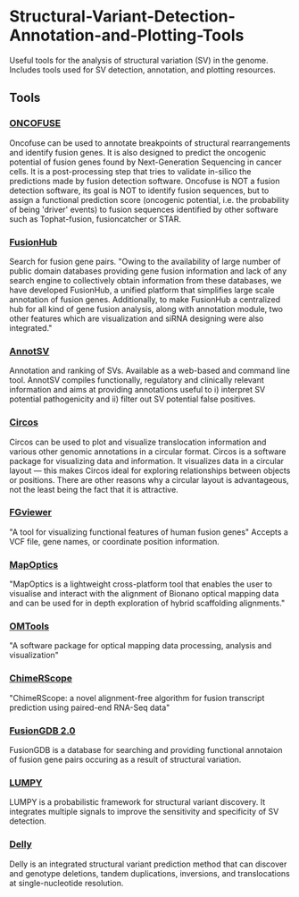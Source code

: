 # Structural-Variant-Detection-Annotation-and-Plotting-Tools

Useful tools for the analysis of structural variation (SV) in the genome. Includes tools used for SV detection, annotation, and plotting resources.

## Tools

### [ONCOFUSE](https://fusionhub.persistent.co.in/oncofuse.html)
Oncofuse can be used to annotate breakpoints of structural rearrangements and identify fusion genes. It is also designed to predict the oncogenic potential of fusion genes found by Next-Generation Sequencing in cancer cells. It is a post-processing step that tries to validate in-silico the predictions made by fusion detection software. Oncofuse is NOT a fusion detection software, its goal is NOT to identify fusion sequences, but to assign a functional prediction score (oncogenic potential, i.e. the probability of being 'driver' events) to fusion sequences identified by other software such as Tophat-fusion, fusioncatcher or STAR.

### [FusionHub](https://fusionhub.persistent.co.in/home.html)
Search for fusion gene pairs. "Owing to the availability of large number of public domain databases providing gene fusion information and lack of any search engine to collectively obtain information from these databases, we have developed FusionHub, a unified platform that simplifies large scale annotation of fusion genes. Additionally, to make FusionHub a centralized hub for all kind of gene fusion analysis, along with annotation module, two other features which are visualization and siRNA designing were also integrated."

### [AnnotSV](https://lbgi.fr/AnnotSV/runjob)
Annotation and ranking of SVs. Available as a web-based and command line tool. AnnotSV compiles functionally, regulatory and clinically relevant information and aims at providing annotations useful to i) interpret SV potential pathogenicity and ii) filter out SV potential false positives.

### [Circos](http://circos.ca/)
Circos can be used to plot and visualize translocation information and various other genomic annotations in a circular format. Circos is a software package for visualizing data and information. It visualizes data in a circular layout — this makes Circos ideal for exploring relationships between objects or positions. There are other reasons why a circular layout is advantageous, not the least being the fact that it is attractive.

### [FGviewer](https://ccsmweb.uth.edu/FGviewer/search)
"A tool for visualizing functional features of human fusion genes" Accepts a VCF file, gene names, or coordinate position information.

### [MapOptics](https://github.com/FadyMohareb/mapoptics)
"MapOptics is a lightweight cross-platform tool that enables the user to visualise and interact with the alignment of Bionano optical mapping data and can be used for in depth exploration of hybrid scaffolding alignments."

### [OMTools](https://github.com/TF-Chan-Lab/OMTools)
"A software package for optical mapping data processing, analysis and visualization"

### [ChimeRScope](https://pubmed.ncbi.nlm.nih.gov/28472320/)
"ChimeRScope: a novel alignment-free algorithm for fusion transcript prediction using paired-end RNA-Seq data"

### [FusionGDB 2.0](https://compbio.uth.edu/FusionGDB2/index.html)
FusionGDB is a database for searching and providing functional annotaion of fusion gene pairs occuring as a result of structural variation. 

### [LUMPY](https://github.com/arq5x/lumpy-sv)
LUMPY is a probabilistic framework for structural variant discovery. It integrates multiple signals to improve the sensitivity and specificity of SV detection.

### [Delly](https://github.com/dellytools/delly)
Delly is an integrated structural variant prediction method that can discover and genotype deletions, tandem duplications, inversions, and translocations at single-nucleotide resolution.